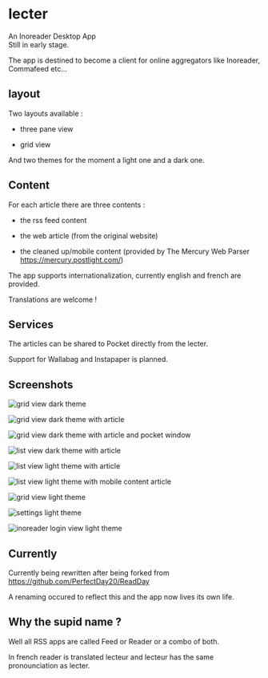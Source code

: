 # lecter

An Inoreader Desktop App  
Still in early stage.

The app is destined to become a client for online aggregators like Inoreader, Commafeed etc...


## layout

Two layouts available : 

* three pane view 
 

* grid view


And two themes for the moment a light one and a dark one.


## Content

For each article there are three contents : 

* the rss feed content

* the web article (from the original website)

* the cleaned up/mobile content (provided by The Mercury Web Parser https://mercury.postlight.com/)

The app supports internationalization, currently english and french are provided.

Translations are welcome !


## Services

The articles can be shared to Pocket directly from the lecter.

Support for Wallabag and Instapaper is planned.


## Screenshots

![grid view dark theme](screenshots/grid_dark.png)

![grid view dark theme with article](screenshots/grid_article_dark.png)

![grid view dark theme with article and pocket window](screenshots/grid_article_pocket_dark.png)

![list view dark theme with article](screenshots/list_dark.png)

![list view light theme with article](screenshots/list_light.png)

![list view light theme with mobile content article](screenshots/list_mobilizer_light.png)

![grid view light theme](screenshots/grid_article_light.png)

![settings light theme](screenshots/settings_light.png)

![inoreader login view light theme](screenshots/inoreader_login_light.png)



## Currently

Currently being rewritten after being forked from <https://github.com/PerfectDay20/ReadDay>

A renaming occured to reflect this and the app now lives its own life.


## Why the supid name ?

Well all RSS apps are called Feed or Reader or a combo of both.

In french reader is translated lecteur and lecteur has the same pronounciation as lecter.

